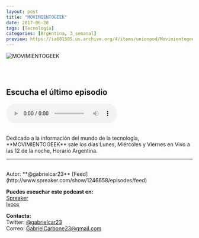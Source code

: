 ```yaml
---
layout: post
title: "MOVIMIENTOGEEK"
date: 2017-06-28
tags: [Tecnología]
categories: [Argentina, 3_semanal]
preview: https://ia601505.us.archive.org/4/items/unionpod/Movimientogeek300.jpg
---
```


![MOVIMIENTOGEEK](https://ia601505.us.archive.org/4/items/unionpod/Movimientogeek500.jpg)

<br/>
<br/>

## Escucha el último episodio

<!--reproductor-feed=https://www.ivoox.com/movimientogeek_fg_f1292042_filtro_1.xml-->
<!--reproductor-start-->
<audio id="audio" preload="auto" controls="" src="https://www.ivoox.com/49-hoy-te-contamos-todo-sobre-quien-recibira_mf_20908989_feed_1.mp3"></audio>
<!--reproductor-end-->

<br/>  
Dedicado a la información del mundo de la tecnología, **MOVIMIENTOGEEK** sale los días Lunes, Miércoles y Viernes en Vivo a las 12 de la noche, Horario Argentina.  

_ _ _

<br>
Autor: **@gabrielcar23**  
[Feed](http://www.spreaker.com/show/1246658/episodes/feed)    


**Puedes escuchar este podcast en:**  
[Spreaker](https://www.spreaker.com/show/movimientogeek)  
[Ivoox](https://www.ivoox.com/podcast-movimientogeek_sq_f1292042_1.html)  



**Contacta:**  
Twitter: [@gabrielcar23 ](https://twitter.com/gabrielcar23)  
Correo: [GabrielCarbone23@gmail.com](mailto:GabrielCarbone23@gmail.com)  

